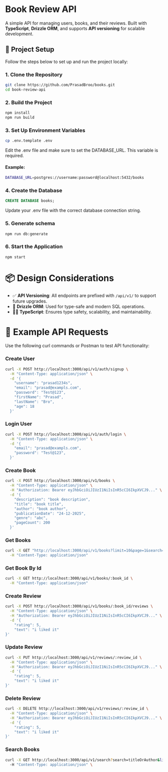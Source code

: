 # Book Review API

A simple API for managing users, books, and their reviews. Built with **TypeScript**, **Drizzle ORM**, and supports **API versioning** for scalable development.

## 🚀 Project Setup

Follow the steps below to set up and run the project locally:

### 1. Clone the Repository

```bash
git clone https://github.com/PrasadBroo/books.git
cd book-review-api
```

### 2. Build the Project

```js
npm install
npm run build
```

### 3. Set Up Environment Variables

```bash
cp .env.template .env
```

Edit the .env file and make sure to set the DATABASE_URL. This variable is required.

#### Example:

```bash
DATABASE_URL=postgres://username:password@localhost:5432/books
```

### 4. Create the Database

```sql
CREATE DATABASE books;
```

Update your .env file with the correct database connection string.

### 5. Generate schema

```bash
npm run db:generate
```

### 6. Start the Application

```bash
npm start
```

# 📦 Design Considerations

- ✅ **API Versioning**: All endpoints are prefixed with `/api/v1/` to support future upgrades.
- 🧱 **Drizzle ORM**: Used for type-safe and modern SQL operations.
- 🧑‍💻 **TypeScript**: Ensures type safety, scalability, and maintainability.

# 📡 Example API Requests

Use the following curl commands or Postman to test API functionality:

### Create User

```bash
curl -X POST http://localhost:3000/api/v1/auth/signup \
  -H "Content-Type: application/json" \
  -d '{
    "username": "prasad1234s",
    "email": "prasad@exampls.com",
    "password": "Test@123",
    "firstName": "Prasad",
    "lastName": "Bro",
    "age": 18
  }'
```

### Login User

```bash
curl -X POST http://localhost:3000/api/v1/auth/login \
  -H "Content-Type: application/json" \
  -d '{
    "email": "prasad@exampls.com",
    "password": "Test@123",
  }'
```

### Create Book

```bash
curl -X POST http://localhost:3000/api/v1/books \
  -H "Content-Type: application/json" \
  -H "Authorization: Bearer eyJhbGciOiJIUzI1NiIsInR5cCI6IkpXVCJ9..." \
  -d '{
    "description": "book description",
    "title": "book title",
    "author": "book author",
    "publicationDate": "24-12-2025",
    "genre": "abc",
    "pageCount": 200
  }'
```

### Get Books

```bash
curl -X GET "http://localhost:3000/api/v1/books?limit=10&page=1&search=atomic" \
  -H "Content-Type: application/json"
```

### Get Book By Id

```bash
curl -X GET http://localhost:3000/api/v1/books/:book_id \
  -H "Content-Type: application/json"
```

### Create Review

```bash
curl -X POST http://localhost:3000/api/v1/books/:book_id/reviews \
  -H "Content-Type: application/json" \
  -H "Authorization: Bearer eyJhbGciOiJIUzI1NiIsInR5cCI6IkpXVCJ9..." \
  -d '{
    "rating": 5,
    "text": "i liked it"
}'
```

### Update Review

```bash
curl -X PUT http://localhost:3000/api/v1/reviews/:review_id \
  -H "Content-Type: application/json" \
  -H "Authorization: Bearer eyJhbGciOiJIUzI1NiIsInR5cCI6IkpXVCJ9..." \
  -d '{
    "rating": 5,
    "text": "i liked it"
}'
```

### Delete Review

```bash
curl -X DELETE http://localhost:3000/api/v1/reviews/:review_id \
  -H "Content-Type: application/json" \
  -H "Authorization: Bearer eyJhbGciOiJIUzI1NiIsInR5cCI6IkpXVCJ9..." \
  -d '{
    "rating": 5,
    "text": "i liked it"
}'
```

### Search Books

```bash
curl -X GET http://localhost:3000/api/v1/search?search=titleOrAuthor&limit=10&page=1 \
  -H "Content-Type: application/json" \

```
